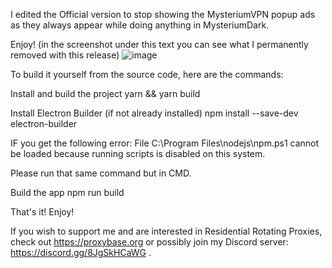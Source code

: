 I edited the Official version to stop showing the MysteriumVPN popup ads as they always appear while doing anything in MysteriumDark.

Enjoy! 
(in the screenshot under this text you can see what I permanently removed with this release)
![image](https://github.com/user-attachments/assets/57ef0ffc-239b-49a6-b198-2562eebbc3cb)


To build it yourself from the source code, here are the commands:

Install and build the project
yarn && yarn build

Install Electron Builder (if not already installed)
npm install --save-dev electron-builder

IF you get the following error: File C:\Program Files\nodejs\npm.ps1 cannot be loaded because running scripts is disabled on this system.

Please run that same command but in CMD.

Build the app
npm run build

That's it! Enjoy!

If you wish to support me and are interested in Residential Rotating Proxies, check out https://proxybase.org or possibly join my Discord server: https://discord.gg/8JgSkHCaWG .
